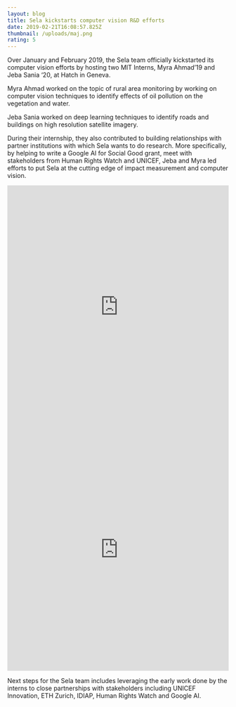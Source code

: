 ```yaml
---
layout: blog
title: Sela kickstarts computer vision R&D efforts
date: 2019-02-21T16:08:57.825Z
thumbnail: /uploads/maj.png
rating: 5
---
```

Over January and February 2019, the Sela team officially kickstarted its computer vision efforts by hosting two MIT Interns, Myra Ahmad’19 and Jeba Sania ‘20, at Hatch in Geneva. 

Myra Ahmad worked on the topic of rural area monitoring by working on computer vision techniques to identify effects of oil pollution on the vegetation and water.

Jeba Sania worked on deep learning techniques to identify roads and buildings on high resolution satellite imagery.



During their internship, they also contributed to building relationships with partner institutions with which Sela wants to do research. More specifically, by helping to write a Google AI for Social Good grant, meet with stakeholders from Human Rights Watch and UNICEF, Jeba and Myra led efforts to put Sela at the cutting edge of impact measurement and computer vision.



<iframe width="100%" height="552" src="https://www.youtube.com/embed/qJLCpN4bsAc" frameborder="0" allow="accelerometer; autoplay; encrypted-media; gyroscope; picture-in-picture" allowfullscreen></iframe>

<iframe width="100%" height="552" src="https://www.youtube.com/embed/8b06HHlNLok" frameborder="0" allow="accelerometer; autoplay; encrypted-media; gyroscope; picture-in-picture" allowfullscreen></iframe>

Next steps for the Sela team includes leveraging the early work done by the interns to close partnerships with stakeholders including UNICEF Innovation, ETH Zurich, IDIAP, Human Rights Watch and Google AI.
